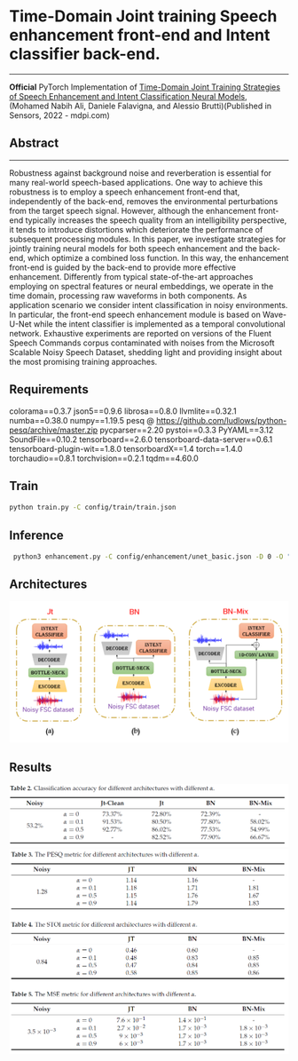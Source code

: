 # Time-Domain Joint training Speech enhancement front-end and Intent classifier back-end.
---
**Official** PyTorch Implementation of [Time-Domain Joint Training Strategies of Speech Enhancement and Intent Classification Neural Models](https://www.mdpi.com/1424-8220/22/1/374), (Mohamed Nabih Ali, Daniele Falavigna, and Alessio Brutti)(Published in Sensors, 2022 - mdpi.com) 

## Abstract
---
Robustness against background noise and reverberation is essential for many real-world speech-based applications. One way to achieve this robustness is to employ a speech enhancement front-end that, independently of the back-end, removes the environmental perturbations from the target speech signal. However, although the enhancement front-end typically increases the speech quality from an intelligibility perspective, it tends to introduce distortions which deteriorate the performance of subsequent processing modules. In this paper, we investigate strategies for jointly training neural models for both speech enhancement and the back-end, which optimize a combined loss function. In this way, the enhancement front-end is guided by the back-end to provide more effective enhancement. Differently from typical state-of-the-art approaches employing on spectral features or neural embeddings, we operate in the time domain, processing raw waveforms in both components. As application scenario we consider intent classification in noisy environments. In particular, the front-end speech enhancement module is based on Wave-U-Net while the intent classifier is implemented as a temporal convolutional network. Exhaustive experiments are reported on versions of the Fluent Speech Commands corpus contaminated with noises from the Microsoft Scalable Noisy Speech Dataset, shedding light and providing insight about the most promising training approaches. 


## Requirements
colorama==0.3.7
json5==0.9.6
librosa==0.8.0
llvmlite==0.32.1
numba==0.38.0
numpy==1.19.5
pesq @ https://github.com/ludlows/python-pesq/archive/master.zip
pycparser==2.20
pystoi==0.3.3
PyYAML==3.12
SoundFile==0.10.2
tensorboard==2.6.0
tensorboard-data-server==0.6.1
tensorboard-plugin-wit==1.8.0
tensorboardX==1.4
torch==1.4.0
torchaudio==0.8.1
torchvision==0.2.1
tqdm==4.60.0

## Train
```bash
python train.py -C config/train/train.json
```
## Inference
```bash
 python3 enhancement.py -C config/enhancement/unet_basic.json -D 0 -O "output_directory_path" -M "path_of_front-end_model" -m "path_of_back-end_model"
 ```
## Architectures

![img](https://github.com/mnabihali/Joint_training/blob/main/assests/stratiges.PNG)

## Results
![img](https://github.com/mnabihali/Joint_training/blob/main/assests/t1.PNG)
![img](https://github.com/mnabihali/Joint_training/blob/main/assests/t2.PNG)

